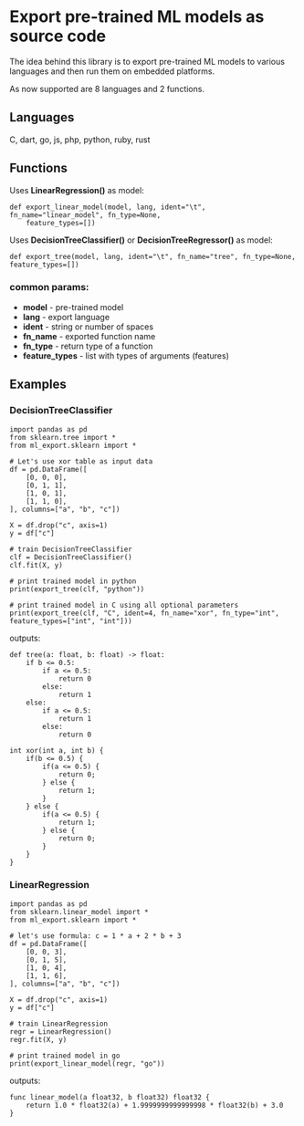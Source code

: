 # Export pre-trained ML models as source code

The idea behind this library is to export pre-trained ML models to various languages and then run them on embedded platforms.

As now supported are 8 languages and 2 functions.

## Languages
C, dart, go, js, php, python, ruby, rust

## Functions

Uses **LinearRegression()** as model:
```
def export_linear_model(model, lang, ident="\t", fn_name="linear_model", fn_type=None,
	feature_types=[])
```

Uses **DecisionTreeClassifier()** or **DecisionTreeRegressor()** as model:
```
def export_tree(model, lang, ident="\t", fn_name="tree", fn_type=None, feature_types=[])
```

### common params:
- **model** - pre-trained model
- **lang** - export language
- **ident** - string or number of spaces
- **fn_name** - exported function name
- **fn_type** - return type of a function
- **feature_types** - list with types of arguments (features)

## Examples

### DecisionTreeClassifier

```
import pandas as pd
from sklearn.tree import *
from ml_export.sklearn import *

# Let's use xor table as input data
df = pd.DataFrame([
	[0, 0, 0],
	[0, 1, 1],
	[1, 0, 1],
	[1, 1, 0],
], columns=["a", "b", "c"])

X = df.drop("c", axis=1)
y = df["c"]

# train DecisionTreeClassifier
clf = DecisionTreeClassifier()
clf.fit(X, y)

# print trained model in python 
print(export_tree(clf, "python"))

# print trained model in C using all optional parameters
print(export_tree(clf, "C", ident=4, fn_name="xor", fn_type="int", feature_types=["int", "int"]))
```
outputs:
```
def tree(a: float, b: float) -> float:
	if b <= 0.5:
		if a <= 0.5:
			return 0
		else:
			return 1
	else:
		if a <= 0.5:
			return 1
		else:
			return 0

int xor(int a, int b) {
    if(b <= 0.5) {
        if(a <= 0.5) {
            return 0;
        } else {
            return 1;
        }
    } else {
        if(a <= 0.5) {
            return 1;
        } else {
            return 0;
        }
    }
}

```

### LinearRegression

```
import pandas as pd
from sklearn.linear_model import *
from ml_export.sklearn import *

# let's use formula: c = 1 * a + 2 * b + 3
df = pd.DataFrame([
	[0, 0, 3],
	[0, 1, 5],
	[1, 0, 4],
	[1, 1, 6],
], columns=["a", "b", "c"])

X = df.drop("c", axis=1)
y = df["c"]

# train LinearRegression
regr = LinearRegression()
regr.fit(X, y)

# print trained model in go
print(export_linear_model(regr, "go"))
```
outputs:
```
func linear_model(a float32, b float32) float32 {
	return 1.0 * float32(a) + 1.9999999999999998 * float32(b) + 3.0
}
```